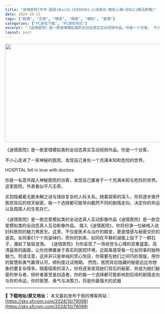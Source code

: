 ```yaml
---
title: "迷情医院|中字-国语|Build.15936581-心涟欲动-魅影心潮+全DLC|解压即撸|"
date: 2024-10-15
tags: ["剧情", "恋爱", "情感", "探索", "模拟", "爱情"]
categories: ["PC游戏下载", "PC游戏专区"]
excerpt: "《迷情医院》是一款爱情模拟类的全动态真实互动视频作品。你是一个访客， 不小心走进了一家神秘的医院，发现自己身处一个充满未知和危险的世界。 HOSPITAL fell in love with doctors 你是一名意外踏入神秘医院的访客，发现自己置身于一个充满未知与危险的世界。这家医院，外表看似平&hellip;"
layout: post
---
```


<img class="aligncenter size-full wp-image-79096" src="https://sky.sfcrom.com/wp-content/uploads/2024/10/2024101510081245.webp" alt="" width="570" height="321" />

《迷情医院》是一款爱情模拟类的全动态真实互动视频作品。你是一个访客，

不小心走进了一家神秘的医院，发现自己身处一个充满未知和危险的世界。

HOSPITAL fell in love with doctors

你是一名意外踏入神秘医院的访客，发现自己置身于一个充满未知与危险的世界。这家医院，外表看似平凡无奇，

实则隐藏着无数未解之谜与错综复杂的人际关系。随着探索的深入，你将逐步揭开医院背后的惊天秘密，每一个选择都可能导向截然不同的剧情走向，决定你的命运以及周围人的生死存亡。

《迷情医院》是一款恋爱模拟类的全动态真人互动影像作品《迷情医院》是一款恋爱模拟类的全动态真人互动影像作品。
踏入《迷情医院》，你将扮演一位破格入驻妇科医院的魅力男医生。这里，不仅是医术与治疗的殿堂，更是情感与秘密交织的迷宫。女同事们个个风姿绰约，而你的到来，如同在平静的湖面上投下了一颗石子，激起了层层涟漪。
《迷情医院》为你呈现了一场视觉与心理的双重盛宴。高清逼真的画面，让你仿佛置身于真实的医院环境，近距离感受每一位女同事的独特魅力。但请注意，这并非只是单纯的赏心悦目，你需要在她们之间巧妙周旋，用你的智慧和勇气赢得认可，顺利度过试用期。
然而，医院背后隐藏的秘密远比你想象的要复杂得多。随着探索的深入，你将逐渐发现她们背后的秘密，并成为她们秘密的参与者、倾听者甚至是创造者，你的每一个选择都可能影响到后续的剧情走向与你的命运，你的智慧、勇气与决策力，将是你最强大的武器

---
📖 **下载地址/原文地址：** 本文最初发布于我的博客网站：[https://sky.sfcrom.com/2024/10/79098](https://sky.sfcrom.com/2024/10/79098)
